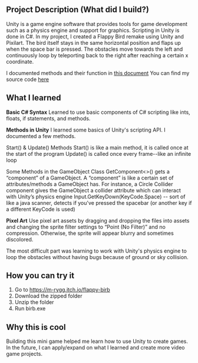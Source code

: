 ## Project Description (What did I build?)

Unity is a game engine software that provides tools for game development such as a physics engine and support for graphics. Scripting in Unity is done in C#. In my project, I created a Flappy Bird remake using Unity and Pixilart.
The bird itself stays in the same horizontal position and flaps up when the space bar is pressed.
The obstacles move towards the left and continuously loop by teleporting back to the right after reaching a certain x coordinate.

I documented methods and their function in [this document](https://docs.google.com/document/d/1xxaRc_JdFWNuIKrmpABp7LaQitRE0HluvyWXeAsEchM/edit?usp=sharing)
You can find my source code [here](https://github.com/m-rygg/apcs-2023/tree/main/unit13_flappybird)

## What I learned

**Basic C# Syntax**
Learned to use basic components of C# scripting like ints, floats, if statements, and methods.

**Methods in Unity**
I learned some basics of Unity's scripting API. I documented a few methods.

Start() & Update() Methods
Start() is like a main method, it is called once at the start of the program
Update() is called once every frame--like an infinite loop 

Some Methods in the GameObject Class
GetComponent<>() gets a “component” of a GameObject. A “component” is like a certain set of attributes/methods a GameObject has. For instance, a Circle Collider component gives the GameObject a collider attribute which can interact with Unity’s physics engine
Input.GetKeyDown(KeyCode.Space) -- sort of like a java scanner, detects if you've pressed the spacebar (or another key if a different KeyCode is used)

**Pixel Art**
Use pixel art assets by dragging and dropping the files into assets and changing the sprite filter settings to “Point (No Filter)” and no compression. Otherwise, the sprite will appear blurry and sometimes discolored. 

The most difficult part was learning to work with Unity's physics engine to loop the obstacles without having bugs because of ground or sky collision.


## How you can try it

1. Go to https://m-rygg.itch.io/flappy-birb
2. Download the zipped folder
3. Unzip the folder
4. Run birb.exe

## Why this is cool

Building this mini game helped me learn how to use Unity to create games. In the future, I can apply/expand on what I learned and create more video game projects. 
